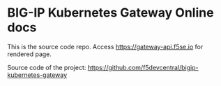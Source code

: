 # BIG-IP Kubernetes Gateway Online docs 
This is the source code repo. Access https://gateway-api.f5se.io for rendered page.

Source code of the project: https://github.com/f5devcentral/bigip-kubernetes-gateway

